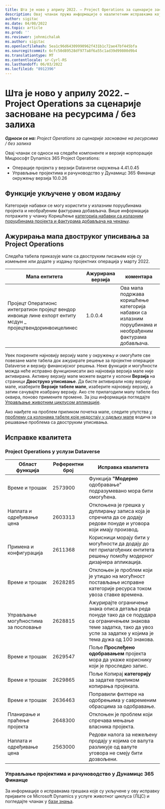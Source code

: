 ```yaml
---
title: Шта је ново у априлу 2022. – Project Operations за сценарије засноване на ресурсима / без залиха
description: Овај чланак пружа информације о квалитетним исправкама које су доступне у издању корпорације Мицрософт Dynamics 365 Project Operations у априлу 2022.
author: sigitac
ms.date: 04/08/2022
ms.topic: article
ms.prod: ''
ms.reviewer: johnmichalak
ms.author: sigitac
ms.openlocfilehash: 5ea1c96d64309990962f431b1c72ae47bf445bfa
ms.sourcegitcommit: 6cfc50d89528df977a8f6a55c1ad39d99800d9b4
ms.translationtype: MT
ms.contentlocale: sr-Cyrl-RS
ms.lasthandoff: 06/03/2022
ms.locfileid: "8912396"
---
```

# <a name="whats-new-april-2022---project-operations-for-resourcenon-stocked-based-scenarios"></a>Шта је ново у априлу 2022. – Project Operations за сценарије засноване на ресурсима / без залиха

_**Односи се на:** Project Operations за сценарије засноване на ресурсима / без залиха_

Овај чланак се односи на следеће компоненте и верзије корпорације Мицрософт Dynamics 365 Project Operations:

- Операције пројекта у верзији Dataverse окружења 4.41.0.45
- Управљање пројектима и рачуноводство у Дyнамицс 365 Финанце окружењу верзија 10.0.26

## <a name="features-included-in-this-release"></a>Функције укључене у овом издању

Категорије набавки се могу користити у излазним поруџбинама пројекта и необрађеним фактурама добављача. Више информација потражите у чланку Коришћење [категорија набавки са излазним поруџбинама пројекта и фактурама добављача на чекању](configure-procurement-categories.md).

## <a name="project-operations-dual-write-maps-updates"></a>Ажурирања мапа двоструког уписивања за Project Operations

Следећа табела приказује мапе са двоструким писањем које су измењене или додате у издању пројектних операција у марту 2022.

| Мапа ентитета | Ажурирана верзија | коментара |
| -------------- | ------------------- | ------------|
| Пројецт Оператионс интегратион пројецт вендор инвоице лине еxпорт ентитy мсдyн \_ пројецтвендоринвоицелинес | 1.0.0.4 | Ова мапа подржава коришћење категорија набавки са излазним поруџбинама и необрађеним фактурама добављача. |

Увек покрените најновију верзију мапе у окружењу и омогућите све повезане мапе табела док ажурирате решење за пројектне операције Dataverse и верзију финансијског решења. Неке функције и могућности можда неће исправно функционисати ако најновија верзија мапе није активирана. Активну верзију мапе можете видети у колони **Верзија** на страници **Двоструко уписивање**. Да бисте активирали нову верзију мапе, изаберите **Верзије табеле мапе**, изаберите најновију верзију, а затим сачувајте изабрану верзију. Ако сте прилагодили мапу табеле без оквира, поново примените промене. За још информација погледајте [Управљање животним циклусом апликације](/dynamics365/fin-ops-core/dev-itpro/data-entities/dual-write/app-lifecycle-management).

Ако наиђете на проблем приликом почетка мапе, следите упутства [у проблему са колонама табеле које недостају у одељку мапе](/dynamics365/fin-ops-core/dev-itpro/data-entities/dual-write/dual-write-troubleshooting-finops-upgrades#missing-table-columns-issue-on-maps) водича за решавање проблема са двоструким уписивања.

## <a name="quality-updates"></a>Исправке квалитета

### <a name="project-operations-on-dataverse"></a>Project Operations у услузи Dataverse

| Област функција | Референтни број | Исправка квалитета |
| ------------ | ---------------- | -------------- |
| Време и трошак | 2573900 | Функција **"Модерно** одобравање" подразумевано мора бити омогућена. |
| Наплата и одређивање цена | 2603313 | Отклоњена је грешка у дуплирању записа која је спречила да се додају редови понуде и уговора који имају производ. |
| Примена и конфигурација | 2611368 | Корисници морају бити у могућности да додају до пет прилагођених ентитета решењу помоћу модерног дизајнера апликација. |
| Време и трошак | 2628285 | Отклоњен је проблем који је утицао на могућност постављање исправне категорије ресурса током увоза ставке времена. |
| Управљање могућностима за пословање| 2628815 | Ажурирајте ограничење знака описа детаља реда понуде тако да се подудара са ограничењем знакова теме задатка, тако да увоз успе за задатке у којима је тема дужа од 100 знакова. |
| Време и трошак| 2629547 | Поље **Прослеђено одобравањем** пројекта мора да укаже кориснику који је проследио запис. |
| Време и трошак| 2629865 | Поље Копирај **категорију** за задатке приликом копирања пројеката. |
| Време и трошак| 2636463 | Поправили филтере на одобрењима у савременим обрасцима за одобравање. |
| Планирање и праћење пројекта | 2648300 | Отклоњен је проблем који спречава мењање власника пројекта. |
| Наплата и одређивање цена | 2563000 | Редови налога за нежељену продају у којима се валута разликује од валуте уговора не смеју бити дозвољени. |

### <a name="project-management-and-accounting-in-dynamics-365-finance"></a>Управљање пројектима и рачуноводство у Дyнамицс 365 Финанце

За информације о исправкама грешака које су укључене у ову исправку пријавите се Microsoft Dynamics у услуге животног циклуса (ЛЦС) и погледајте чланак у [бази знања](https://fix.lcs.dynamics.com/Issue/Details?bugId=662864).
